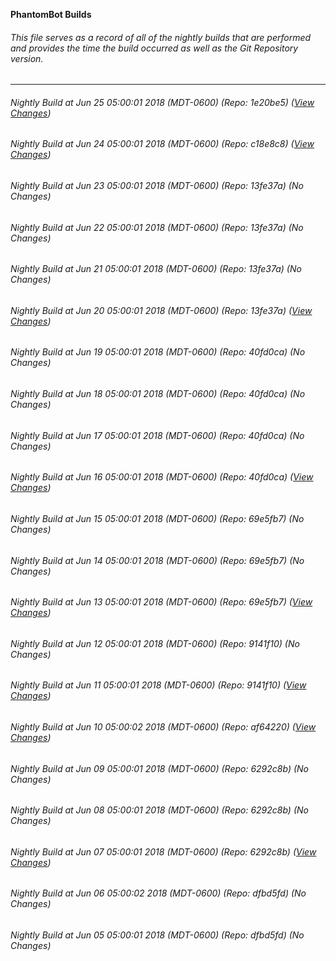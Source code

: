 **PhantomBot Builds**

###### This file serves as a record of all of the nightly builds that are performed and provides the time the build occurred as well as the Git Repository version.
-------------------------------------------------------------------------------------------------------------
###### Nightly Build at Jun 25 05:00:01 2018 (MDT-0600) (Repo: 1e20be5) ([View Changes](https://github.com/PhantomBot/PhantomBot/compare/c18e8c8...1e20be5))
###### Nightly Build at Jun 24 05:00:01 2018 (MDT-0600) (Repo: c18e8c8) ([View Changes](https://github.com/PhantomBot/PhantomBot/compare/13fe37a...c18e8c8))
###### Nightly Build at Jun 23 05:00:01 2018 (MDT-0600) (Repo: 13fe37a) (No Changes)
###### Nightly Build at Jun 22 05:00:01 2018 (MDT-0600) (Repo: 13fe37a) (No Changes)
###### Nightly Build at Jun 21 05:00:01 2018 (MDT-0600) (Repo: 13fe37a) (No Changes)
###### Nightly Build at Jun 20 05:00:01 2018 (MDT-0600) (Repo: 13fe37a) ([View Changes](https://github.com/PhantomBot/PhantomBot/compare/40fd0ca...13fe37a))
###### Nightly Build at Jun 19 05:00:01 2018 (MDT-0600) (Repo: 40fd0ca) (No Changes)
###### Nightly Build at Jun 18 05:00:01 2018 (MDT-0600) (Repo: 40fd0ca) (No Changes)
###### Nightly Build at Jun 17 05:00:01 2018 (MDT-0600) (Repo: 40fd0ca) (No Changes)
###### Nightly Build at Jun 16 05:00:01 2018 (MDT-0600) (Repo: 40fd0ca) ([View Changes](https://github.com/PhantomBot/PhantomBot/compare/69e5fb7...40fd0ca))
###### Nightly Build at Jun 15 05:00:01 2018 (MDT-0600) (Repo: 69e5fb7) (No Changes)
###### Nightly Build at Jun 14 05:00:01 2018 (MDT-0600) (Repo: 69e5fb7) (No Changes)
###### Nightly Build at Jun 13 05:00:01 2018 (MDT-0600) (Repo: 69e5fb7) ([View Changes](https://github.com/PhantomBot/PhantomBot/compare/9141f10...69e5fb7))
###### Nightly Build at Jun 12 05:00:01 2018 (MDT-0600) (Repo: 9141f10) (No Changes)
###### Nightly Build at Jun 11 05:00:01 2018 (MDT-0600) (Repo: 9141f10) ([View Changes](https://github.com/PhantomBot/PhantomBot/compare/af64220...9141f10))
###### Nightly Build at Jun 10 05:00:02 2018 (MDT-0600) (Repo: af64220) ([View Changes](https://github.com/PhantomBot/PhantomBot/compare/6292c8b...af64220))
###### Nightly Build at Jun 09 05:00:01 2018 (MDT-0600) (Repo: 6292c8b) (No Changes)
###### Nightly Build at Jun 08 05:00:01 2018 (MDT-0600) (Repo: 6292c8b) (No Changes)
###### Nightly Build at Jun 07 05:00:01 2018 (MDT-0600) (Repo: 6292c8b) ([View Changes](https://github.com/PhantomBot/PhantomBot/compare/dfbd5fd...6292c8b))
###### Nightly Build at Jun 06 05:00:02 2018 (MDT-0600) (Repo: dfbd5fd) (No Changes)
###### Nightly Build at Jun 05 05:00:01 2018 (MDT-0600) (Repo: dfbd5fd) (No Changes)
